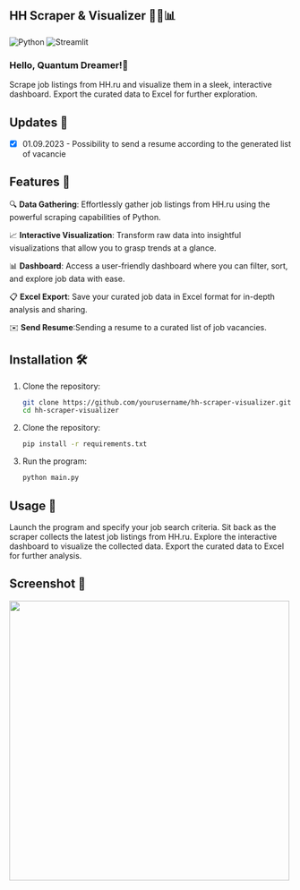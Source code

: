 
## HH Scraper & Visualizer 🕵️‍♂️📊

![Python](https://img.shields.io/badge/Python-3.x-blue)
![Streamlit](https://img.shields.io/badge/Streamlit-0.89.0-blue)

### Hello, Quantum Dreamer!👋

Scrape job listings from HH.ru and visualize them in a sleek, interactive dashboard. Export the curated data to Excel for further exploration.

## Updates 🔄

- [x] 01.09.2023 - Possibility to send a resume according to the generated list of vacancie

## Features 🚀

🔍 **Data Gathering**: Effortlessly gather job listings from HH.ru using the powerful scraping capabilities of Python.

📈 **Interactive Visualization**: Transform raw data into insightful visualizations that allow you to grasp trends at a glance.

📊 **Dashboard**: Access a user-friendly dashboard where you can filter, sort, and explore job data with ease.

📋 **Excel Export**: Save your curated job data in Excel format for in-depth analysis and sharing.

✉️ **Send Resume**:Sending a resume to a curated list of job vacancies.

## Installation 🛠️

1. Clone the repository:
   ```bash
   git clone https://github.com/yourusername/hh-scraper-visualizer.git
   cd hh-scraper-visualizer
2. Clone the repository:
   ```bash
   pip install -r requirements.txt
3. Run the program:
   ```bash
   python main.py

## Usage 📝

Launch the program and specify your job search criteria.
Sit back as the scraper collects the latest job listings from HH.ru.
Explore the interactive dashboard to visualize the collected data.
Export the curated data to Excel for further analysis.

## Screenshot 📸

<img src="https://github.com/Balalaika1/hh_scraper_dashboard/blob/main/work_gif.gif" width=500 href="none"></img>


